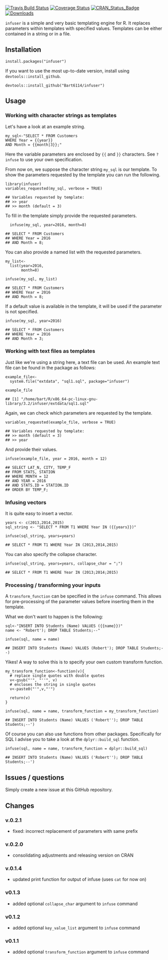 [![Travis Build
Status](https://travis-ci.org/Bart6114/infuser.svg)](https://travis-ci.org/Bart6114/infuser)
[![Coverage
Status](https://coveralls.io/repos/Bart6114/infuser/badge.svg)](https://coveralls.io/r/Bart6114/infuser)
[![CRAN\_Status\_Badge](http://www.r-pkg.org/badges/version/infuser)](http://cran.r-project.org/web/packages/infuser)
[![Downloads](http://cranlogs.r-pkg.org/badges/infuser)](http://cran.rstudio.com/package=infuser)

`infuser` is a simple and very basic templating engine for R. It
replaces parameters within templates with specified values. Templates
can be either contained in a string or in a file.

Installation
------------

    install.packages("infuser")

If you want to use the most up-to-date version, install using
`devtools::install_github`.

    devtools::install_github("Bart6114/infuser")

Usage
-----

### Working with character strings as templates

Let's have a look at an example string.

    my_sql<-"SELECT * FROM Customers
    WHERE Year = {{year}}
    AND Month = {{month|3}};"

Here the variable parameters are enclosed by `{{` and `}}` characters.
See `?infuse` to use your own specification.

From now on, we suppose the character string `my_sql` is our template.
To show the parameters requested by the template you can run the
following.

    library(infuser)
    variables_requested(my_sql, verbose = TRUE)

    ## Variables requested by template:
    ## >> year
    ## >> month (default = 3)

To fill in the template simply provide the requested parameters.

      infuse(my_sql, year=2016, month=8)

    ## SELECT * FROM Customers
    ## WHERE Year = 2016
    ## AND Month = 8;

You can also provide a named list with the requested parameters.

    my_list<- 
      list(year=2016,
           month=8)

    infuse(my_sql, my_list)

    ## SELECT * FROM Customers
    ## WHERE Year = 2016
    ## AND Month = 8;

If a default value is available in the template, it will be used if the
parameter is not specified.

    infuse(my_sql, year=2016)

    ## SELECT * FROM Customers
    ## WHERE Year = 2016
    ## AND Month = 3;

### Working with text files as templates

Just like we're using a string here, a text file can be used. An example
text file can be found in the package as follows:

    example_file<-
      system.file("extdata", "sql1.sql", package="infuser")

    example_file

    ## [1] "/home/bart/R/x86_64-pc-linux-gnu-library/3.2/infuser/extdata/sql1.sql"

Again, we can check which parameters are requested by the template.

    variables_requested(example_file, verbose = TRUE)

    ## Variables requested by template:
    ## >> month (default = 3)
    ## >> year

And provide their values.

    infuse(example_file, year = 2016, month = 12)

    ## SELECT LAT_N, CITY, TEMP_F
    ## FROM STATS, STATION
    ## WHERE MONTH = 12
    ## AND YEAR = 2016
    ## AND STATS.ID = STATION.ID
    ## ORDER BY TEMP_F;

### Infusing vectors

It is quite easy to insert a vector.

    years <- c(2013,2014,2015)
    sql_string <- "SELECT * FROM T1 WHERE Year IN ({{years}})"

    infuse(sql_string, years=years)

    ## SELECT * FROM T1 WHERE Year IN (2013,2014,2015)

You can also specify the collapse character.

    infuse(sql_string, years=years, collapse_char = ";")

    ## SELECT * FROM T1 WHERE Year IN (2013;2014;2015)

### Processing / transforming your inputs

A `transform_function` can be specified in the `infuse` command. This
allows for pre-processing of the parameter values before inserting them
in the template.

What we don't want to happen is the following:

    sql<-"INSERT INTO Students (Name) VALUES ({{name}})"
    name <- "Robert'); DROP TABLE Students;--"

    infuse(sql, name = name)

    ## INSERT INTO Students (Name) VALUES (Robert'); DROP TABLE Students;--)

Yikes! A way to solve this is to specify your own custom transform
function.

    my_transform_function<-function(v){
      # replace single quotes with double quotes
      v<-gsub("'", "''", v)
      # encloses the string in single quotes
      v<-paste0("'",v,"'")
      
      return(v)
    }

    infuse(sql, name = name, transform_function = my_transform_function)

    ## INSERT INTO Students (Name) VALUES ('Robert''); DROP TABLE Students;--')

Of course you can also use functions from other packages. Specifically
for SQL I advise you to take a look at the `dplyr::build_sql` function.

    infuse(sql, name = name, transform_function = dplyr::build_sql)

    ## INSERT INTO Students (Name) VALUES ('Robert''); DROP TABLE Students;--')

Issues / questions
------------------

Simply create a new issue at this GitHub repository.

Changes
-------

### v.0.2.1

-   fixed: incorrect replacement of parameters with same prefix

### v.0.2.0

-   consolidating adjustments and releasing version on CRAN

### v.0.1.4

-   updated print function for output of infuse (uses `cat` for now on)

### v0.1.3

-   added optional `collapse_char` argument to `infuse` command

### v0.1.2

-   added optional `key_value_list` argument to `infuse` command

### v0.1.1

-   added optional `transform_function` argument to `infuse` command
